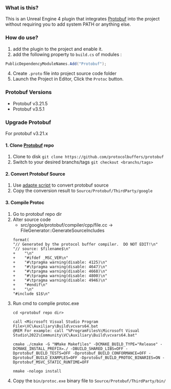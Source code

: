 ### What is this?

This is an Unreal Engine 4 plugin that integrates [Protobuf](https://github.com/protocolbuffers/protobuf) into the project without requiring you to add system PATH or anything else.

### How do use?

1. add the plugin to the project and enable it.
2. add the following property to `build.cs` of modules :

```csharp
PublicDependencyModuleNames.Add("Protobuf");
```

4. Create `.proto` file into project source code folder 
5. Launch the Project in Editor, Click the `Protoc` button.

### Protobuf Versions

- Protobuf v3.21.5
- Protobuf v3.5.1

### Upgrade Protobuf
For protobuf v3.21.x
#### 1. Clone [Protobuf](https://github.com/protocolbuffers/protobuf) repo

1. Clone to disk `git clone https://github.com/protocolbuffers/protobuf`
2. Switch to your desired branchs/tags `git checkout <branchs/tags>`

#### 2. Convert Protobuf Source

1. Use [adapte script](https://github.com/metaworking/adapt-protobuf-to-ue) to convert protobuf source
2. Copy the conversion result to `Source/Protobuf/ThirdParty/google`

#### 3. Compile Protoc

1. Go to protobuf repo dir
2. Alter source code
    * src/google/protobuf/compiler/cpp/file.cc -> FileGenerator::GenerateSourceIncludes
    ```
    format(
    "// Generated by the protocol buffer compiler.  DO NOT EDIT!\n"
    "// source: $filename$\n"
    +    "\n"
    +    "#ifdef _MSC_VER\n"
    +    "#\tpragma warning(disable: 4125)\n"
    +    "#\tpragma warning(disable: 4647)\n"
    +    "#\tpragma warning(disable: 4668)\n"
    +    "#\tpragma warning(disable: 4800)\n"
    +    "#\tpragma warning(disable: 4946)\n"
    +    "#endif\n"
    +    "\n"
    "#include $1$\n"
    ```
3. Run cmd to complie protoc.exe
    ```
    cd <protobuf repo dir>

    call <Microsoft Visual Studio Program File>\VC\Auxiliary\Build\vcvars64.bat
    @REM For example: call "%ProgramFiles%\Microsoft Visual Studio\2022\Community\VC\Auxiliary\Build\vcvars64.bat"
    
    cmake ./cmake -G "NMake Makefiles" -DCMAKE_BUILD_TYPE="Release" -DCMAKE_INSTALL_PREFIX=./ -DBUILD_SHARED_LIBS=OFF -Dprotobuf_BUILD_TESTS=OFF -Dprotobuf_BUILD_CONFORMANCE=OFF -Dprotobuf_BUILD_EXAMPLES=OFF -Dprotobuf_BUILD_PROTOC_BINARIES=ON -Dprotobuf_MSVC_STATIC_RUNTIME=OFF
    
    nmake -nologo install
    ```
4. Copy the `bin/protoc.exe` binary file to `Source/Protobuf/ThirdParty/bin/`